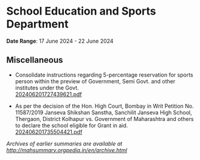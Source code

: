# School Education and Sports Department

**Date Range**: 17 June 2024 - 22 June 2024


## Miscellaneous
- Consolidate instructions regarding 5-percentage reservation for sports person within the preview of Government, Semi Govt. and other institutes under the Govt.\
  [202406201727439621.pdf](https://gr.maharashtra.gov.in/Site/Upload/Government%20Resolutions/English/202406201727439621.pdf)

- As per the decision of the Hon. High Court, Bombay in Writ Petition No. 11587/2019 Janseva Shikshan Sanstha, Sanchilit Janseva High School, Thergaon, District Kolhapur vs. Government of Maharashtra and others to declare the school eligible for Grant in aid.\
  [202406201735504421.pdf](https://gr.maharashtra.gov.in/Site/Upload/Government%20Resolutions/English/202406201735504421.pdf)


*Archives of earlier summaries are available at http://mahsummary.orgpedia.in/en/archive.html*